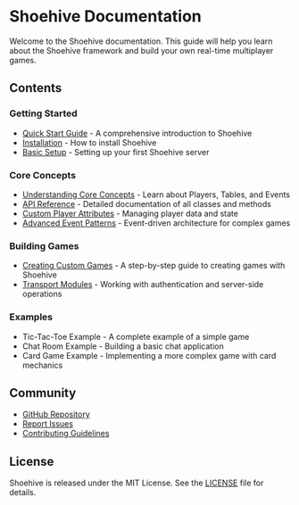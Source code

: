 # Shoehive Documentation

Welcome to the Shoehive documentation. This guide will help you learn about the Shoehive framework and build your own real-time multiplayer games.

## Contents

### Getting Started
- [Quick Start Guide](./README.md) - A comprehensive introduction to Shoehive
- [Installation](./README.md#installation) - How to install Shoehive
- [Basic Setup](./README.md#basic-setup) - Setting up your first Shoehive server

### Core Concepts
- [Understanding Core Concepts](./README.md#understanding-core-concepts) - Learn about Players, Tables, and Events
- [API Reference](./api-reference.md) - Detailed documentation of all classes and methods
- [Custom Player Attributes](./player-attributes.md) - Managing player data and state
- [Advanced Event Patterns](./advanced-events.md) - Event-driven architecture for complex games

### Building Games
- [Creating Custom Games](./creating-games.md) - A step-by-step guide to creating games with Shoehive
- [Transport Modules](./transport-modules.md) - Working with authentication and server-side operations

### Examples
- Tic-Tac-Toe Example - A complete example of a simple game
- Chat Room Example - Building a basic chat application
- Card Game Example - Implementing a more complex game with card mechanics

## Community

- [GitHub Repository](https://github.com/yourusername/shoehive)
- [Report Issues](https://github.com/yourusername/shoehive/issues)
- [Contributing Guidelines](../CONTRIBUTING.md)

## License

Shoehive is released under the MIT License. See the [LICENSE](../LICENSE) file for details.